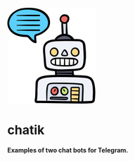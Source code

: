 ![Logo](https://github.com/kebasyaty/chatik/raw/main/images/logo.svg "Logo")

# chatik
#### Examples of two chat bots for Telegram.
